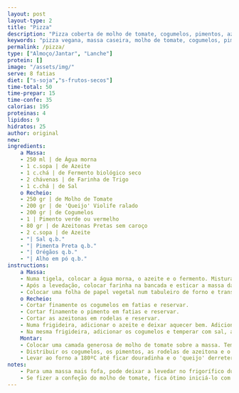 ```yaml
---
layout: post
layout-type: 2
title: "Pizza"
description: "Pizza coberta de molho de tomate, cogumelos, pimentos, azeitonas e 'queijo' derretido"
keywords: "pizza vegana, massa caseira, molho de tomate, cogumelos, pimentos, azeitonas, queijo Violife, receita vegana, refeição saudável, pizza sem glúten"
permalink: /pizza/
type: ["Almoço/Jantar", "Lanche"]
protein: []
image: "/assets/img/"
serve: 8 fatias
diet: ["s-soja","s-frutos-secos"]
time-total: 50
time-prepar: 15
time-confe: 35
calorias: 195
proteinas: 4
lipidos: 9
hidratos: 25
author: original
new:
ingredients:
    a Massa:
    - 250 ml | de Água morna
    - 1 c.sopa | de Azeite
    - 1 c.chá | de Fermento biológico seco
    - 2 chávenas | de Farinha de Trigo
    - 1 c.chá | de Sal
    o Recheio:
    - 250 gr | de Molho de Tomate
    - 200 gr | de 'Queijo' Violife ralado
    - 200 gr | de Cogumelos
    - 1 | Pimento verde ou vermelho
    - 80 gr | de Azeitonas Pretas sem caroço
    - 2 c.sopa | de Azeite
    - "| Sal q.b."
    - "| Pimenta Preta q.b."
    - "| Orégãos q.b."
    - "| Alho em pó q.b."
instructions:
    a Massa:
    - Numa tigela, colocar a água morna, o azeite e o fermento. Misturar bem e cubrir com um pano. - Deixar levedar por, pelo menos, 1 hora.
    - Após a levedação, colocar farinha na bancada e esticar a massa da pizza com um rolo até atingir a espessura desejada.
    - Colocar uma folha de papel vegetal num tabuleiro de forno e transferir a massa para o tabuleiro.
    o Recheio:
    - Cortar finamente os cogumelos em fatias e reservar.
    - Cortar finamente o pimento em fatias e reservar.
    - Cortar as azeitonas em rodelas e reservar.
    - Numa frigideira, adicionar o azeite e deixar aquecer bem. Adicionar os pimentos e temperar com sal, alho em pó, pimenta preta e orégãos. Mexer até que fiquem bem cozinhados e retirar da frigideira. Reservar.
    - Na mesma frigideira, adicionar os cogumelos e temperar com sal, alho em pó, pimenta preta e orégãos. Mexer até que percam os sucos e fiquem completamente cozinhados. Retirar do fogo e reservar.
    Montar:
    - Colocar uma camada generosa de molho de tomate sobre a massa. Temperar com alho em pó e pimenta preta.
    - Distribuir os cogumelos, os pimentos, as rodelas de azeitona e o 'queijo' por cima. Finalizar com orégãos.
    - Levar ao forno a 180ºC até ficar douradinha e o 'queijo' derreter.
notes:
    - Para uma massa mais fofa, pode deixar a levedar no frigorífico durante 24h.
    - Se fizer a confeção do molho de tomate, fica ótimo iniciá-lo com um refogado de cebola e alho.
---
```


